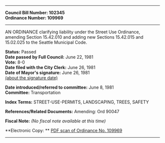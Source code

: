* * * * *  
  
**Council Bill Number: [](#h0)[](#h2)102345**   
**Ordinance Number: 109969**  
  
* * * * *  
  
AN ORDINANCE clarifying liability under the Street Use Ordinance, amending Section 15.42.010 and adding new Sections 15.42.015 and 15.02.025 to the Seattle Municipal Code.  
  
**Status:** Passed   
**Date passed by Full Council:** June 22, 1981   
**Vote:** 8-0   
**Date filed with the City Clerk:** June 26, 1981   
**Date of Mayor's signature:** June 26, 1981   
[(about the signature date)](/~public/approvaldate.htm)   
  
  
**Date introduced/referred to committee:** June 8, 1981   
**Committee:** Transportation   
  
**Index Terms:** STREET-USE-PERMITS, LANDSCAPING, TREES, SAFETY  
  
**References/Related Documents:** Amending: Ord 90047  
  
**Fiscal Note:** *(No fiscal note available at this time)*  
  
**Electronic Copy: ** [PDF scan of Ordinance No. 109969](/~archives/Ordinances/Ord_109969.pdf)  
  
* * * * *  
